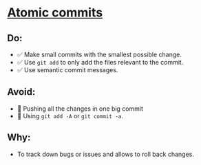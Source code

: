 # [Atomic commits](https://www.aleksandrhovhannisyan.com/blog/atomic-git-commits/#:~:text=Atomic%20commits%20make%20it%20easier%20to%20track%20down%20regressions&text=If%20you%20make%20atomic%20commits,other%20areas%20of%20the%20code.)

## Do:
- ✅ Make small commits with the smallest possible change.
- ✅ Use `git add` to only add the files relevant to the commit.
- ✅ Use semantic commit messages.

## Avoid:
- 🛑 Pushing all the changes in one big commit
- 🛑 Using `git add -A` or `git commit -a`.

## Why:
- To track down bugs or issues and allows to roll back changes.


